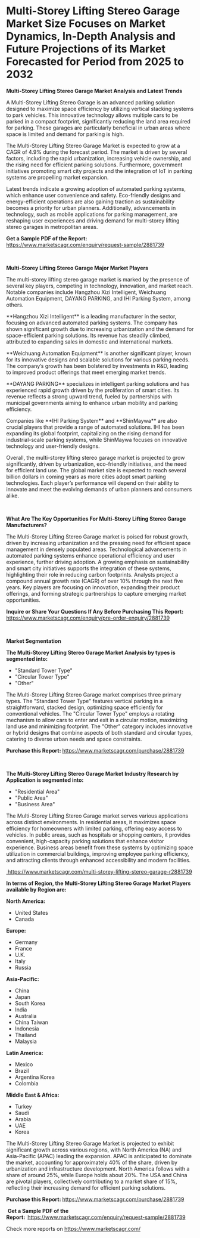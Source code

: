 <p><h1>Multi-Storey Lifting Stereo Garage Market Size Focuses on Market Dynamics, In-Depth Analysis and Future Projections of its Market Forecasted for Period from 2025 to 2032</h1></p><p><strong>Multi-Storey Lifting Stereo Garage Market Analysis and Latest Trends</strong></p>
<p><p>A Multi-Storey Lifting Stereo Garage is an advanced parking solution designed to maximize space efficiency by utilizing vertical stacking systems to park vehicles. This innovative technology allows multiple cars to be parked in a compact footprint, significantly reducing the land area required for parking. These garages are particularly beneficial in urban areas where space is limited and demand for parking is high. </p><p>The Multi-Storey Lifting Stereo Garage Market is expected to grow at a CAGR of 4.9% during the forecast period. The market is driven by several factors, including the rapid urbanization, increasing vehicle ownership, and the rising need for efficient parking solutions. Furthermore, government initiatives promoting smart city projects and the integration of IoT in parking systems are propelling market expansion. </p><p>Latest trends indicate a growing adoption of automated parking systems, which enhance user convenience and safety. Eco-friendly designs and energy-efficient operations are also gaining traction as sustainability becomes a priority for urban planners. Additionally, advancements in technology, such as mobile applications for parking management, are reshaping user experiences and driving demand for multi-storey lifting stereo garages in metropolitan areas.</p></p>
<p><strong>Get a Sample PDF of the Report:&nbsp;</strong> <a href="https://www.marketscagr.com/enquiry/request-sample/2881739?utm_campaign=2782&utm_medium=2&utm_source=Github&utm_content=ia&utm_term=12032025&utm_id=multi-storey-lifting-stereo-garage">https://www.marketscagr.com/enquiry/request-sample/2881739</a></p>
<p>&nbsp;</p>
<p><strong>Multi-Storey Lifting Stereo Garage Major Market Players</strong></p>
<p><p>The multi-storey lifting stereo garage market is marked by the presence of several key players, competing in technology, innovation, and market reach. Notable companies include Hangzhou Xizi Intelligent, Weichuang Automation Equipment, DAYANG PARKING, and IHI Parking System, among others.</p><p>**Hangzhou Xizi Intelligent** is a leading manufacturer in the sector, focusing on advanced automated parking systems. The company has shown significant growth due to increasing urbanization and the demand for space-efficient parking solutions. Its revenue has steadily climbed, attributed to expanding sales in domestic and international markets.</p><p>**Weichuang Automation Equipment** is another significant player, known for its innovative designs and scalable solutions for various parking needs. The company’s growth has been bolstered by investments in R&D, leading to improved product offerings that meet emerging market trends.</p><p>**DAYANG PARKING** specializes in intelligent parking solutions and has experienced rapid growth driven by the proliferation of smart cities. Its revenue reflects a strong upward trend, fueled by partnerships with municipal governments aiming to enhance urban mobility and parking efficiency.</p><p>Companies like **IHI Parking System** and **ShinMaywa** are also crucial players that provide a range of automated solutions. IHI has been expanding its global footprint, capitalizing on the rising demand for industrial-scale parking systems, while ShinMaywa focuses on innovative technology and user-friendly designs.</p><p>Overall, the multi-storey lifting stereo garage market is projected to grow significantly, driven by urbanization, eco-friendly initiatives, and the need for efficient land use. The global market size is expected to reach several billion dollars in coming years as more cities adopt smart parking technologies. Each player’s performance will depend on their ability to innovate and meet the evolving demands of urban planners and consumers alike.</p></p>
<p>&nbsp;</p>
<p><strong>What Are The Key Opportunities For Multi-Storey Lifting Stereo Garage Manufacturers?</strong></p>
<p><p>The Multi-Storey Lifting Stereo Garage market is poised for robust growth, driven by increasing urbanization and the pressing need for efficient space management in densely populated areas. Technological advancements in automated parking systems enhance operational efficiency and user experience, further driving adoption. A growing emphasis on sustainability and smart city initiatives supports the integration of these systems, highlighting their role in reducing carbon footprints. Analysts project a compound annual growth rate (CAGR) of over 10% through the next five years. Key players are focusing on innovation, expanding their product offerings, and forming strategic partnerships to capture emerging market opportunities.</p></p>
<p><strong>Inquire or Share Your Questions If Any Before Purchasing This Report:</strong> <a href="https://www.marketscagr.com/enquiry/pre-order-enquiry/2881739?utm_campaign=2782&utm_medium=2&utm_source=Github&utm_content=ia&utm_term=12032025&utm_id=multi-storey-lifting-stereo-garage">https://www.marketscagr.com/enquiry/pre-order-enquiry/2881739</a></p>
<p>&nbsp;</p>
<p><strong>Market Segmentation</strong></p>
<p><strong>The Multi-Storey Lifting Stereo Garage Market Analysis by types is segmented into:</strong></p>
<p><ul><li>"Standard Tower Type"</li><li>"Circular Tower Type"</li><li>"Other"</li></ul></p>
<p><p>The Multi-Storey Lifting Stereo Garage market comprises three primary types. The "Standard Tower Type" features vertical parking in a straightforward, stacked design, optimizing space efficiently for conventional vehicles. The "Circular Tower Type" employs a rotating mechanism to allow cars to enter and exit in a circular motion, maximizing land use and minimizing footprint. The "Other" category includes innovative or hybrid designs that combine aspects of both standard and circular types, catering to diverse urban needs and space constraints.</p></p>
<p><strong>Purchase this Report:&nbsp;</strong><a href="https://www.marketscagr.com/purchase/2881739?utm_campaign=2782&utm_medium=2&utm_source=Github&utm_content=ia&utm_term=12032025&utm_id=multi-storey-lifting-stereo-garage">https://www.marketscagr.com/purchase/2881739</a></p>
<p>&nbsp;</p>
<p><strong>The Multi-Storey Lifting Stereo Garage Market Industry Research by Application is segmented into:</strong></p>
<p><ul><li>"Residential Area"</li><li>"Public Area"</li><li>"Business Area"</li></ul></p>
<p><p>The Multi-Storey Lifting Stereo Garage market serves various applications across distinct environments. In residential areas, it maximizes space efficiency for homeowners with limited parking, offering easy access to vehicles. In public areas, such as hospitals or shopping centers, it provides convenient, high-capacity parking solutions that enhance visitor experience. Business areas benefit from these systems by optimizing space utilization in commercial buildings, improving employee parking efficiency, and attracting clients through enhanced accessibility and modern facilities.</p></p>
<p><a href="https://www.marketscagr.com/multi-storey-lifting-stereo-garage-r2881739?utm_campaign=2782&utm_medium=2&utm_source=Github&utm_content=ia&utm_term=12032025&utm_id=multi-storey-lifting-stereo-garage">&nbsp;https://www.marketscagr.com/multi-storey-lifting-stereo-garage-r2881739</a></p>
<p><strong>In terms of Region, the Multi-Storey Lifting Stereo Garage Market Players available by Region are:</strong></p>
<p>
    <p> <strong> North America: </strong>
        <ul>
            <li>United States</li>
            <li>Canada</li>
        </ul>
        </p> 
    <p> <strong> Europe: </strong>
        <ul>
            <li>Germany</li>
            <li>France</li>
            <li>U.K.</li>
            <li>Italy</li>
            <li>Russia</li>
        </ul>
        </p> 
    <p> <strong> Asia-Pacific: </strong>
        <ul>
            <li>China</li>
            <li>Japan</li>
            <li>South Korea</li>
            <li>India</li>
            <li>Australia</li>
            <li>China Taiwan</li>
            <li>Indonesia</li>
            <li>Thailand</li>
            <li>Malaysia</li>
        </ul>
        </p> 
    <p> <strong> Latin America: </strong>
        <ul>
            <li>Mexico</li>
            <li>Brazil</li>
            <li>Argentina Korea</li>
            <li>Colombia</li>
        </ul>
        </p> 
    <p> <strong> Middle East & Africa: </strong>
        <ul>
            <li>Turkey</li>
            <li>Saudi</li>
            <li>Arabia</li>
            <li>UAE</li>
            <li>Korea</li>
        </ul>
    </p>
    </p>
<p><p>The Multi-Storey Lifting Stereo Garage Market is projected to exhibit significant growth across various regions, with North America (NA) and Asia-Pacific (APAC) leading the expansion. APAC is anticipated to dominate the market, accounting for approximately 40% of the share, driven by urbanization and infrastructure development. North America follows with a share of around 25%, while Europe holds about 20%. The USA and China are pivotal players, collectively contributing to a market share of 15%, reflecting their increasing demand for efficient parking solutions.</p></p>
<p><strong>Purchase this Report: </strong><a href="https://www.marketscagr.com/purchase/2881739?utm_campaign=2782&utm_medium=2&utm_source=Github&utm_content=ia&utm_term=12032025&utm_id=multi-storey-lifting-stereo-garage">https://www.marketscagr.com/purchase/2881739</a></p>
<p>&nbsp;<strong>Get a Sample PDF of the Report:&nbsp;&nbsp;</strong><a href="https://www.marketscagr.com/enquiry/request-sample/2881739?utm_campaign=2782&utm_medium=2&utm_source=Github&utm_content=ia&utm_term=12032025&utm_id=multi-storey-lifting-stereo-garage">https://www.marketscagr.com/enquiry/request-sample/2881739</a></p>
<p><strong></strong></p>
<p>Check more reports on <a href="https://www.marketscagr.com/?utm_campaign=2782&utm_medium=2&utm_source=Github&utm_content=ia&utm_term=12032025&utm_id=multi-storey-lifting-stereo-garage">https://www.marketscagr.com/</a></p>